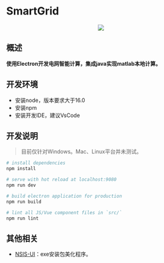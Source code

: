 # SmartGrid

<p align="center">
  <img src="https://img0.baidu.com/it/u=2630028264,2282888080&fm=253&fmt=auto&app=138&f=JPEG?w=696&h=500">
</p>


## 概述

**使用Electron开发电网智能计算，集成java实现matlab本地计算。**

## 开发环境
- 安装node，版本要求大于16.0
- 安装npm
- 安装开发IDE，建议VsCode

## 开发说明

> 目前仅针对Windows。Mac、Linux平台并未测试。

``` bash
# install dependencies
npm install

# serve with hot reload at localhost:9080
npm run dev

# build electron application for production
npm run build

# lint all JS/Vue component files in `src/`
npm run lint
```


## 其他相关

- [NSIS-UI](http://ggniu.cn/articles/nsniuniuskin.html)：exe安装包美化程序。


